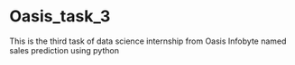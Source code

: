 # Oasis_task_3
This is the third task of data science internship from Oasis Infobyte named sales prediction using python
